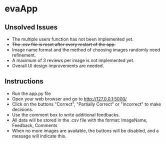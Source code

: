 # evaApp
## Unsolved Issues
- The multiple users function has not been implemented yet.
- ~~The .csv file is reset after every restart of the app.~~
- Image name format and the method of choosing images randomly need refinement.
- A maximum of 3 reviews per image is not implemented yet.
- Overall UI design improvements are needed.

## Instructions
- Run the app.py file
- Open your web browser and go to http://127.0.0.1:5000/
- Click on the buttons "Correct", "Partially Correct" or "Incorrect" to make decisions.
- Use the comment box to write additional feedbacks.
- All data will be stored in the .csv file with the format: ImageName, Feedback, Comments
- When no more images are available, the buttons will be disabled, and a message will indicate this.

